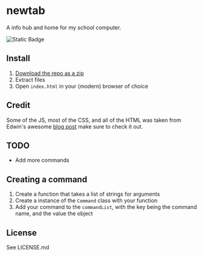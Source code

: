 # newtab
A info hub and home for my school computer.

![Static Badge](https://img.shields.io/badge/Plain-JavaScript-f7df1e?style=for-the-badge)

## Install

1. [Download the repo as a zip](https://github.com/NicoletFEAR/2025-BaseSwerveDrive/archive/refs/heads/main.zip)
2. Extract files
3. Open `index.html` in your (modern) browser of choice

## Credit
Some of the JS, most of the CSS, and all of the HTML was taken from Edwin's awesome [blog post](https://dev.to/ekeijl/retro-crt-terminal-screen-in-css-js-4afh) make sure to check it out.

## TODO
- Add more commands

## Creating a command
1. Create a function that takes a list of strings for arguments
2. Create a instance of the `Command` class with your function
3. Add your command to the `commandList`, with the key being the command name, and the value the object

## License
See LICENSE.md
